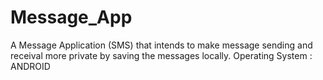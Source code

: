 # Message_App
A Message Application (SMS) that intends to make message sending and receival more private by saving the messages locally.
Operating System : ANDROID
